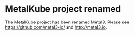 MetalKube project renamed
=========================

The MetalKube project has been renamed Metal3.  Please see
https://github.com/metal3-io/ and http://metal3.io.
